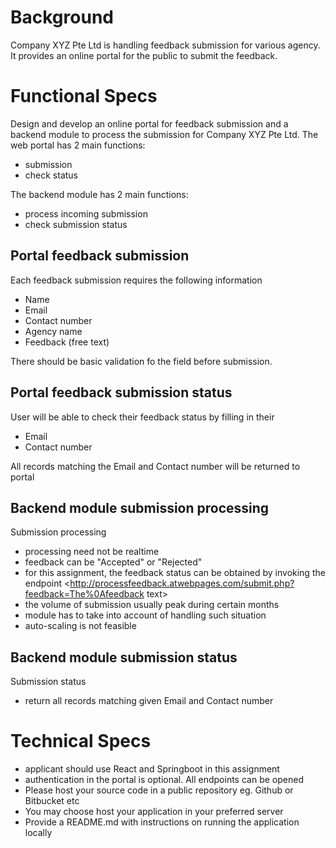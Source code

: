 # Background
Company XYZ Pte Ltd is handling feedback submission for various agency. It provides an online portal for the public to submit the feedback.

# Functional Specs
Design and develop an online portal for feedback submission and a backend module to process the submission for Company XYZ Pte Ltd.
The web portal has 2 main functions:
- submission
- check status

The backend module has 2 main functions:
- process incoming submission
- check submission status


## Portal feedback submission
Each feedback submission requires the following information
- Name
- Email
- Contact number
- Agency name
- Feedback (free text)

There should be basic validation fo the field before submission.

## Portal feedback submission status
User will be able to check their feedback status by filling in their
- Email
- Contact number

All records matching the Email and Contact number will be returned to portal

## Backend module submission processing
Submission processing
- processing need not be realtime
- feedback can be "Accepted" or "Rejected"
- for this assignment, the feedback status can be obtained by invoking the endpoint <http://processfeedback.atwebpages.com/submit.php?feedback=The%0Afeedback text>
- the volume of submission usually peak during certain months
- module has to take into account of handling such situation
- auto-scaling is not feasible

## Backend module submission status
Submission status
- return all records matching given Email and Contact number

# Technical Specs
- applicant should use React and Springboot in this assignment
- authentication in the portal is optional. All endpoints can be opened
- Please host your source code in a public repository eg. Github or Bitbucket etc
- You may choose host your application in your preferred server
- Provide a README.md with instructions on running the application locally
